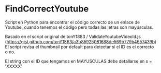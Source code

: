 # FindCorrectYoutube
Script en Python para encontrar el código correcto de un enlace de Youtube, cuando tenemos el código pero todas las letras son mayúsculas.

Basado en el script original de tonY1883 / ValidateYoutubeVideoId.js (https://gist.github.com/tonY1883/a3b85925081688de569b779b4657439b)
El script revisa el thumbnail por default para detectar si el ID es el correcto o no.

El string con el ID que tengamos en MAYUSCULAS debe detallarse en s = 'XXXXX'

